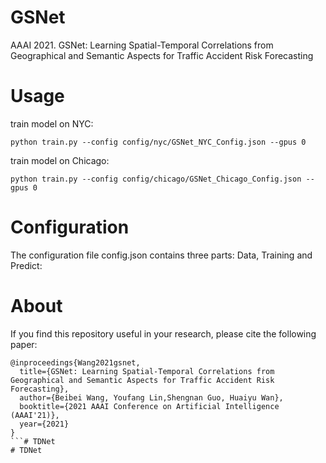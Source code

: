 # GSNet
AAAI 2021. GSNet: Learning Spatial-Temporal Correlations from Geographical and Semantic Aspects for Traffic Accident Risk Forecasting


# Usage

train model on NYC:
```
python train.py --config config/nyc/GSNet_NYC_Config.json --gpus 0
```


train model on Chicago:
```
python train.py --config config/chicago/GSNet_Chicago_Config.json --gpus 0
```

# Configuration

The configuration file config.json contains three parts: Data, Training and Predict:


# About

If you find this repository useful in your research, please cite the following paper:
```
@inproceedings{Wang2021gsnet,
  title={GSNet: Learning Spatial-Temporal Correlations from Geographical and Semantic Aspects for Traffic Accident Risk Forecasting},
  author={Beibei Wang, Youfang Lin,Shengnan Guo, Huaiyu Wan},
  booktitle={2021 AAAI Conference on Artificial Intelligence (AAAI'21)},
  year={2021} 
}
```# TDNet
# TDNet
